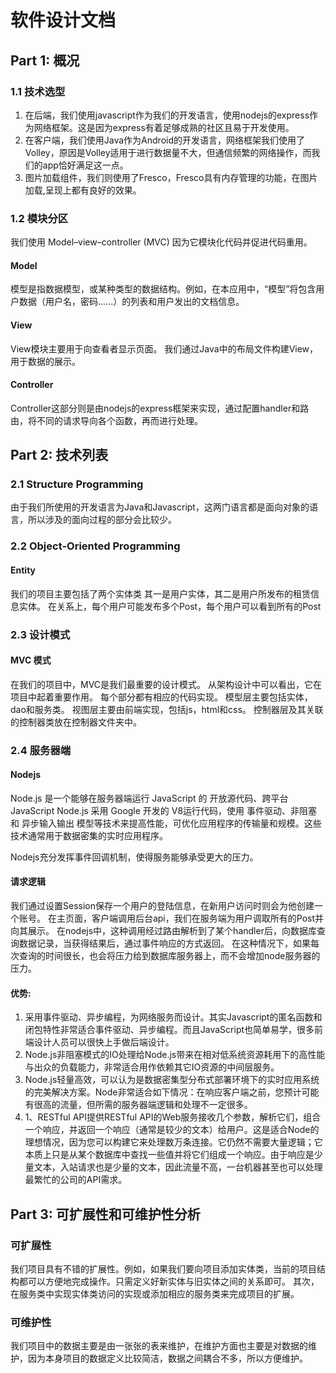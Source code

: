 # 软件设计文档

## Part 1: 概况

### 1.1 技术选型
1. 在后端，我们使用javascript作为我们的开发语言，使用nodejs的express作为网络框架。这是因为express有着足够成熟的社区且易于开发使用。
2. 在客户端，我们使用Java作为Android的开发语言，网络框架我们使用了Volley，原因是Volley适用于进行数据量不大，但通信频繁的网络操作，而我们的app恰好满足这一点。
3. 图片加载组件，我们则使用了Fresco，Fresco具有内存管理的功能，在图片加载,呈现上都有良好的效果。


### 1.2 模块分区
我们使用 Model–view–controller (MVC) 因为它模块化代码并促进代码重用。

#### Model
模型是指数据模型，或某种类型的数据结构。例如，在本应用中，“模型”将包含用户数据（用户名，密码......）的列表和用户发出的文档信息。

#### View
View模块主要用于向查看者显示页面。
我们通过Java中的布局文件构建View，用于数据的展示。

#### Controller
Controller这部分则是由nodejs的express框架来实现，通过配置handler和路由，将不同的请求导向各个函数，再而进行处理。

## Part 2: 技术列表
### 2.1 Structure Programming
由于我们所使用的开发语言为Java和Javascript，这两门语言都是面向对象的语言，所以涉及的面向过程的部分会比较少。

### 2.2 Object-Oriented Programming
#### Entity
我们的项目主要包括了两个实体类
其一是用户实体，其二是用户所发布的租赁信息实体。
在关系上，每个用户可能发布多个Post，每个用户可以看到所有的Post

### 2.3 设计模式
#### MVC 模式

在我们的项目中，MVC是我们最重要的设计模式。
从架构设计中可以看出，它在项目中起着重要作用。
每个部分都有相应的代码实现。
模型层主要包括实体，dao和服务类。
视图层主要由前端实现，包括js，html和css。
控制器层及其关联的控制器类放在控制器文件夹中。


### 2.4 服务器端
#### Nodejs
Node.js 是一个能够在服务器端运行 JavaScript 的 开放源代码、跨平台 JavaScript Node.js 采用 Google 开发的 V8运行代码，使用 事件驱动、非阻塞 和 异步输入输出 模型等技术来提高性能，可优化应用程序的传输量和规模。这些技术通常用于数据密集的实时应用程序。

Nodejs充分发挥事件回调机制，使得服务能够承受更大的压力。


#### 请求逻辑
我们通过设置Session保存一个用户的登陆信息，在新用户访问时则会为他创建一个账号。
在主页面，客户端调用后台api，我们在服务端为用户调取所有的Post并向其展示。
在nodejs中，这种调用经过路由解析到了某个handler后，向数据库查询数据记录，当获得结果后，通过事件响应的方式返回。
在这种情况下，如果每次查询的时间很长，也会将压力给到数据库服务器上，而不会增加node服务器的压力。

#### 优势:
1. 采用事件驱动、异步编程，为网络服务而设计。其实Javascript的匿名函数和闭包特性非常适合事件驱动、异步编程。而且JavaScript也简单易学，很多前端设计人员可以很快上手做后端设计。  
2. Node.js非阻塞模式的IO处理给Node.js带来在相对低系统资源耗用下的高性能与出众的负载能力，非常适合用作依赖其它IO资源的中间层服务。
3. Node.js轻量高效，可以认为是数据密集型分布式部署环境下的实时应用系统的完美解决方案。Node非常适合如下情况：在响应客户端之前，您预计可能有很高的流量，但所需的服务器端逻辑和处理不一定很多。
4. 1、RESTful API提供RESTful API的Web服务接收几个参数，解析它们，组合一个响应，并返回一个响应（通常是较少的文本）给用户。这是适合Node的理想情况，因为您可以构建它来处理数万条连接。它仍然不需要大量逻辑；它本质上只是从某个数据库中查找一些值并将它们组成一个响应。由于响应是少量文本，入站请求也是少量的文本，因此流量不高，一台机器甚至也可以处理最繁忙的公司的API需求。

## Part 3: 可扩展性和可维护性分析
### 可扩展性
我们项目具有不错的扩展性。例如，如果我们要向项目添加实体类，当前的项目结构都可以方便地完成操作。只需定义好新实体与旧实体之间的关系即可。
其次，在服务类中实现实体类访问的实现或添加相应的服务类来完成项目的扩展。

### 可维护性
我们项目中的数据主要是由一张张的表来维护，在维护方面也主要是对数据的维护，因为本身项目的数据定义比较简洁，数据之间耦合不多，所以方便维护。

	
